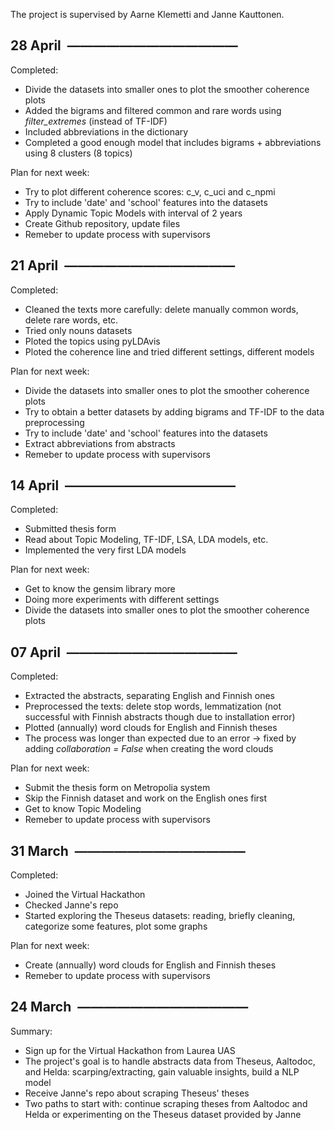 The project is supervised by Aarne Klemetti and Janne Kauttonen.
<br/>

## 28 April &nbsp;—————————————
Completed:
- Divide the datasets into smaller ones to plot the smoother coherence plots
- Added the bigrams and filtered common and rare words using *filter_extremes* (instead of TF-IDF)
- Included abbreviations in the dictionary
- Completed a good enough model that includes bigrams + abbreviations using 8 clusters (8 topics)

Plan for next week:
- Try to plot different coherence scores: c_v, c_uci and c_npmi
- Try to include 'date' and 'school' features into the datasets
- Apply Dynamic Topic Models with interval of 2 years
- Create Github repository, update files
- Remeber to update process with supervisors

## 21 April &nbsp;—————————————
Completed:
- Cleaned the texts more carefully: delete manually common words, delete rare words, etc.
- Tried only nouns datasets
- Ploted the topics using pyLDAvis
- Ploted the coherence line and tried different settings, different models

Plan for next week:
- Divide the datasets into smaller ones to plot the smoother coherence plots
- Try to obtain a better datasets by adding bigrams and TF-IDF to the data preprocessing
- Try to include 'date' and 'school' features into the datasets
- Extract abbreviations from abstracts
- Remeber to update process with supervisors

## 14 April &nbsp;—————————————
Completed:
- Submitted thesis form
- Read about Topic Modeling, TF-IDF, LSA, LDA models, etc.
- Implemented the very first LDA models

Plan for next week:
- Get to know the gensim library more
- Doing more experiments with different settings
- Divide the datasets into smaller ones to plot the smoother coherence plots

## 07 April &nbsp;—————————————
Completed:
- Extracted the abstracts, separating English and Finnish ones
- Preprocessed the texts: delete stop words, lemmatization (not successful with Finnish abstracts though due to installation error)
- Plotted (annually) word clouds for English and Finnish theses
- The process was longer than expected due to an error -> fixed by adding *collaboration = False* when creating the word clouds

Plan for next week:
- Submit the thesis form on Metropolia system
- Skip the Finnish dataset and work on the English ones first
- Get to know Topic Modeling
- Remeber to update process with supervisors

## 31 March &nbsp;—————————————
Completed:
- Joined the Virtual Hackathon
- Checked Janne's repo
- Started exploring the Theseus datasets: reading, briefly cleaning, categorize some features, plot some graphs

Plan for next week:
- Create (annually) word clouds for English and Finnish theses
- Remeber to update process with supervisors

## 24 March &nbsp;—————————————
Summary:
- Sign up for the Virtual Hackathon from Laurea UAS
- The project's goal is to handle abstracts data from Theseus, Aaltodoc, and Helda: scarping/extracting, gain valuable insights, build a NLP model
- Receive Janne's repo about scraping Theseus' theses
- Two paths to start with: continue scraping theses from Aaltodoc and Helda or experimenting on the Theseus dataset provided by Janne
